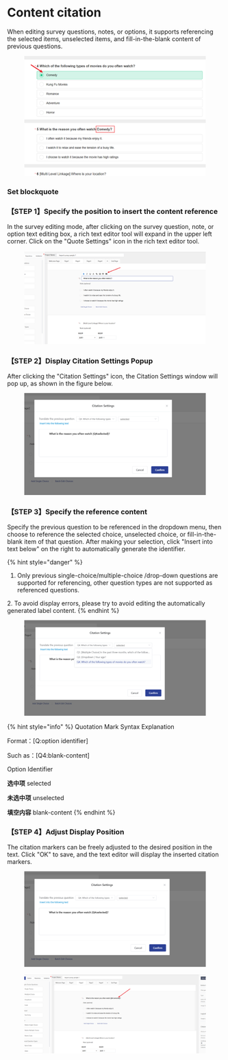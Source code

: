 # Content citation

When editing survey questions, notes, or options, it supports referencing the selected items, unselected items, and fill-in-the-blank content of previous questions.

<figure><img src="../../../.gitbook/assets/image (911).png" alt=""><figcaption></figcaption></figure>

### Set blockquote

### 【STEP 1】Specify the position to insert the content reference

In the survey editing mode, after clicking on the survey question, note, or option text editing box, a rich text editor tool will expand in the upper left corner. Click on the "Quote Settings" icon in the rich text editor tool.

<figure><img src="../../../.gitbook/assets/image (912).png" alt=""><figcaption></figcaption></figure>



### 【STEP 2】Display Citation Settings Popup

After clicking the "Citation Settings" icon, the Citation Settings window will pop up, as shown in the figure below.

<figure><img src="../../../.gitbook/assets/image (916).png" alt=""><figcaption></figcaption></figure>





### 【STEP 3】Specify the reference content

Specify the previous question to be referenced in the dropdown menu, then choose to reference the selected choice, unselected choice, or fill-in-the-blank item of that question. After making your selection, click "Insert into text below" on the right to automatically generate the identifier.

{% hint style="danger" %}
1. Only previous single-choice/multiple-choice /drop-down questions are supported for referencing, other question types are not supported as referenced questions.

&#x20;   2\. To avoid display errors, please try to avoid editing the automatically generated label content.
{% endhint %}

<figure><img src="../../../.gitbook/assets/image (915).png" alt=""><figcaption></figcaption></figure>

{% hint style="info" %}
Quotation Mark Syntax Explanation

Format：\[Q:option identifier]

Such as：\[Q4:blank-content]

Option Identifier

**选中项** selected

&#x20;**未选中项**   unselected

**填空内容**  blank-content
{% endhint %}



### 【STEP 4】Adjust Display Position

The citation markers can be freely adjusted to the desired position in the text. Click "OK" to save, and the text editor will display the inserted citation markers.

<figure><img src="../../../.gitbook/assets/image (918).png" alt=""><figcaption></figcaption></figure>

<figure><img src="../../../.gitbook/assets/image (919).png" alt=""><figcaption></figcaption></figure>

###





